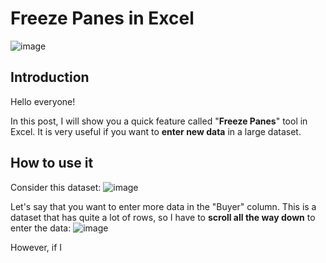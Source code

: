# Freeze Panes in Excel
![image](https://user-images.githubusercontent.com/112503726/221055732-a2432a92-6e0d-4a16-8c21-65eaddef69eb.png)

## Introduction
Hello everyone!

In this post, I will show you a quick feature called "**Freeze Panes**" tool in Excel. It is very useful if you want to **enter new data** in a large dataset.

## How to use it
Consider this dataset:
![image](https://user-images.githubusercontent.com/112503726/221056292-763ae0cd-6f65-4312-a976-45b5bf35a493.png)

Let's say that you want to enter more data in the "Buyer" column. This is a dataset that has quite a lot of rows, so I have to **scroll all the way down** to enter the data:
![image](https://user-images.githubusercontent.com/112503726/221056449-745137cc-9737-4037-bef8-7a006a02a5a5.png)

However, if I 
